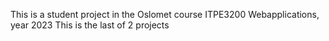 This is a student project in the Oslomet course ITPE3200 Webapplications, year 2023
This is the last of 2 projects
